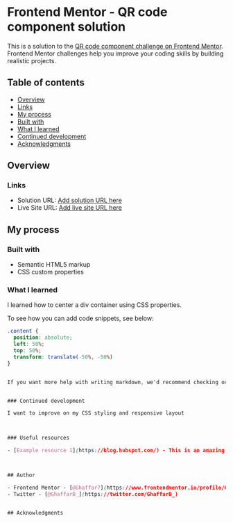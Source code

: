 # Frontend Mentor - QR code component solution

This is a solution to the [QR code component challenge on Frontend Mentor](https://www.frontendmentor.io/challenges/qr-code-component-iux_sIO_H). Frontend Mentor challenges help you improve your coding skills by building realistic projects. 

## Table of contents

- [Overview](#overview)
- [Links](#links)
- [My process](#my-process)
- [Built with](#built-with)
- [What I learned](#what-i-learned)
- [Continued development](#continued-development)
- [Acknowledgments](#acknowledgments)


## Overview

### Links

- Solution URL: [Add solution URL here](https://github.com/Ghaffar7/qr-code-component.git)
- Live Site URL: [Add live site URL here](https://your-live-site-url.com)

## My process

### Built with

- Semantic HTML5 markup
- CSS custom properties


### What I learned

I learned how to center a div container using CSS properties.

To see how you can add code snippets, see below:


```css
.content {
  position: absolute;
  left: 50%;
  top: 50%;
  transform: translate(-50%, -50%)
}


If you want more help with writing markdown, we'd recommend checking out [The Markdown Guide](https://www.markdownguide.org/) to learn more.


### Continued development

I want to improve on my CSS styling and responsive layout 



### Useful resources

- [Example resource 1](https://blog.hubspot.com/) - This is an amazing article which helped me finally understand how to position a container in the center. I'd recommend it to anyone still learning this concept.



## Author

- Frontend Mentor - [@Ghaffar7](https://www.frontendmentor.io/profile/Ghaffar7)
- Twitter - [@GhaffarB_](https://twitter.com/GhaffarB_)


## Acknowledgments

